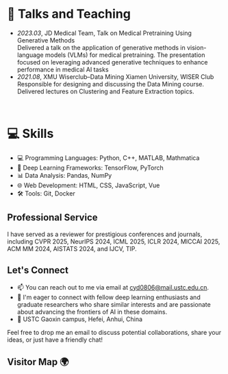 # 💬 Talks and Teaching  

- *2023.03*, JD Medical Team, Talk on Medical Pretraining Using Generative Methods  
  Delivered a talk on the application of generative methods in vision-language models (VLMs) for medical pretraining. The presentation focused on leveraging advanced generative techniques to enhance performance in medical AI tasks  
- *2021.08*, XMU Wiserclub–Data Mining Xiamen University, WISER Club
  Responsible for designing and discussing the Data Mining course. Delivered lectures on Clustering and Feature Extraction topics.  
<br>

# 💻 Skills  

- 💻 Programming Languages: Python, C++, MATLAB, Mathmatica
- 🧠 Deep Learning Frameworks: TensorFlow, PyTorch
- 📊 Data Analysis: Pandas, NumPy
- 🌐 Web Development: HTML, CSS, JavaScript, Vue
- 🛠️ Tools: Git, Docker

## Professional Service  
I have served as a reviewer for prestigious conferences and journals, including CVPR 2025, NeurIPS 2024, ICML 2025, ICLR 2024, MICCAI 2025, ACM MM 2024, AISTATS 2024, and IJCV, TIP.

## Let's Connect  
- 📫 You can reach out to me via email at [cyd0806@mail.ustc.edu.cn](mailto:cyd0806@mail.ustc.edu.cn).
- 💼 I'm eager to connect with fellow deep learning enthusiasts and graduate researchers who share similar interests and are passionate about advancing the frontiers of AI in these domains.
- 📍 USTC Gaoxin campus, Hefei, Anhui, China

Feel free to drop me an email to discuss potential collaborations, share your ideas, or just have a friendly chat!

## Visitor Map 🌍  
<div style="text-align: center; margin-bottom: 20px; width: 300px; height: 300px; margin: 0 auto;">
  <!-- ClustrMaps Embed Code -->
  <script type="text/javascript" id="clstr_globe" src="//clustrmaps.com/globe.js?d=-6dpgBBQ6VS019wttjE8HshiwnZUQM6hxMNnvZM-u6c"></script>
  <style>
    canvas#clustrmaps-canvas {
      width: 100% !important; /* 根据父容器宽度自适应 */
      height: 100% !important; /* 根据父容器高度自适应 */
    }
  </style>
</div>

